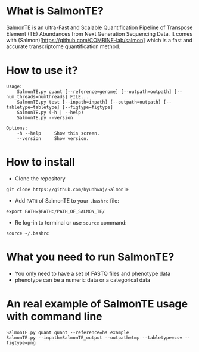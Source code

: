 # What is SalmonTE?

SalmonTE is an ultra-Fast and Scalable Quantification Pipeline of Transpose Element (TE) Abundances from Next Generation Sequencing Data. It comes with (Salmon)[https://github.com/COMBINE-lab/salmon] which is a fast and accurate transcriptome quantification method.

# How to use it?

```
Usage:
    SalmonTE.py quant [--reference=genome] [--outpath=outpath] [--num_threads=numthreads] FILE...
    SalmonTE.py test [--inpath=inpath] [--outpath=outpath] [--tabletype=tabletype] [--figtype=figtype]
    SalmonTE.py (-h | --help)
    SalmonTE.py --version

Options:
    -h --help     Show this screen.
    --version     Show version.
```

# How to install

* Clone the repository 

```
git clone https://github.com/hyunhwaj/SalmonTE
```

* Add `PATH` of SalmonTE to your `.bashrc` file:

```
export PATH=$PATH:/PATH_OF_SALMON_TE/
```

* Re log-in to terminal or use `source` command:

```
source ~/.bashrc
```


# What you need to run SalmonTE?

* You only need to have a set of FASTQ files and phenotype data
* phenotype can be a numeric data or a categorical data

# An real example of SalmonTE usage with command line 

```
SalmonTE.py quant quant --reference=hs example
SalmonTE.py --inpath=SalmonTE_output --outpath=tmp --tabletype=csv --figtype=png
```
